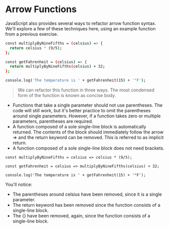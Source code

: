 # Arrow Functions

JavaScript also provides several ways to refactor arrow function syntax. We'll explore a few of these techniques here, using an example function from a previous exercise.

```bash
const multiplyByNineFifths = (celsius) => {
  return celsius * (9/5);
};

const getFahrenheit = (celsius) => {
  return multiplyByNineFifths(celsius) + 32;
};

console.log('The temperature is ' + getFahrenheit(15) + '°F');
```


> We can refactor this function in three ways. The most condensed form of the function is known as concise body.

- Functions that take a single parameter should not use parentheses. The code will still work, but it's better practice to omit the parentheses around single parameters. However, if a function takes zero or multiple parameters, parentheses are required.
- A function composed of a sole single-line block is automatically returned. The contents of the block should immediately follow the arrow => and the return keyword can be removed. This is referred to as implicit return.
- A function composed of a sole single-line block does not need brackets.

```
const multiplyByNineFifths = celsius => celsius * (9/5);

const getFahrenheit = celsius => multiplyByNineFifths(celsius) + 32;

console.log('The temperature is ' + getFahrenheit(15) + '°F');

```

You'll notice:

- The parentheses around celsius have been removed, since it is a single parameter.
- The return keyword has been removed since the function consists of a single-line block.
- The {} have been removed, again, since the function consists of a single-line block.
